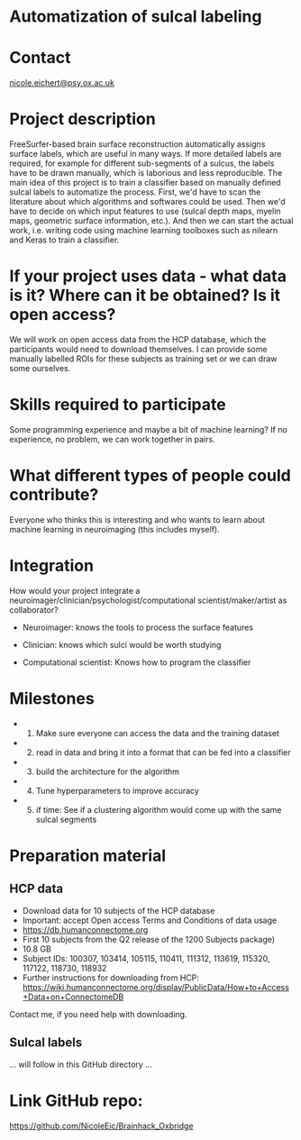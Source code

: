 # Automatization of sulcal labeling

# Contact
nicole.eichert@psy.ox.ac.uk

# Project description
FreeSurfer-based brain surface reconstruction automatically assigns surface labels, which are useful in many ways. If more detailed labels are required, for example for different sub-segments of a sulcus, the labels have to be drawn manually, which is laborious and less reproducible. The main idea of this project is to train a classifier based on manually defined sulcal labels to automatize the process. First, we'd have to scan the literature about which algorithms and softwares could be used. Then we'd have to decide on which input features to use (sulcal depth maps, myelin maps, geometric surface information, etc.). And then we can start the actual work, i.e. writing code using machine learning toolboxes such as nilearn and Keras to train a classifier.


# If your project uses data - what data is it? Where can it be obtained? Is it open access?

We will work on open access data from the HCP database, which the participants would need to download themselves. I can provide some manually labelled ROIs for these subjects as training set or we can draw some ourselves.


# Skills required to participate

Some programming experience and maybe a bit of machine learning? If no experience, no problem, we can work together in pairs.


# What different types of people could contribute?

Everyone who thinks this is interesting and who wants to learn about machine learning in neuroimaging (this includes myself).


# Integration

How would your project integrate a neuroimager/clinician/psychologist/computational scientist/maker/artist as collaborator?

* Neuroimager: knows the tools to process the surface features

* Clinician: knows which sulci would be worth studying

* Computational scientist: Knows how to program the classifier


# Milestones

* 1) Make sure everyone can access the data and the training dataset

* 2) read in data and bring it into a format that can be fed into a classifier

* 3) build the architecture for the algorithm

* 4) Tune hyperparameters to improve accuracy

* 5) if time: See if a clustering algorithm would come up with the same sulcal segments


# Preparation material

## HCP data
* Download data for 10 subjects of the HCP database
* Important: accept Open access Terms and Conditions of data usage
* https://db.humanconnectome.org
* First 10 subjects from the Q2 release of the 1200 Subjects package)
* 10.8 GB
* Subject IDs: 100307, 103414, 105115, 110411, 111312, 113619, 115320, 117122, 118730, 118932
* Further instructions for downloading from HCP: https://wiki.humanconnectome.org/display/PublicData/How+to+Access+Data+on+ConnectomeDB

Contact me, if you need help with downloading.


## Sulcal labels

... will follow in this GitHub directory ...


# Link GitHub repo:

https://github.com/NicoleEic/Brainhack_Oxbridge
